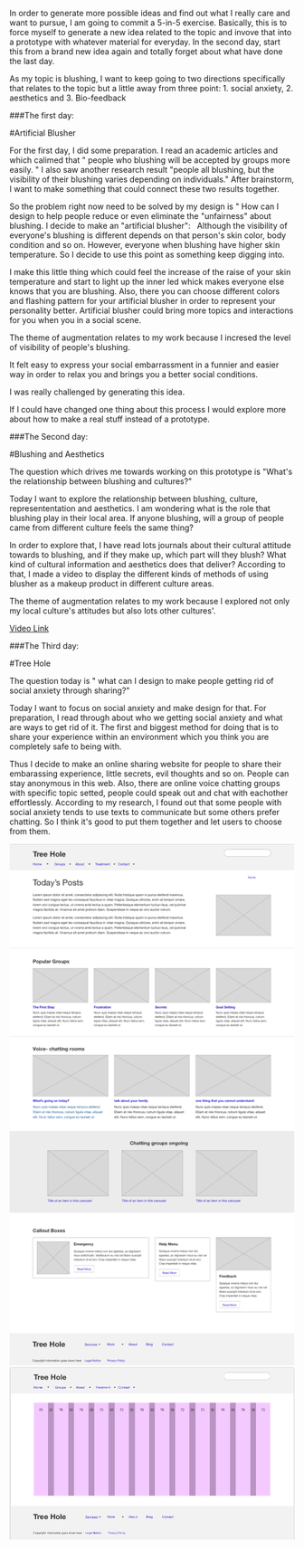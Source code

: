 In order to generate more possible ideas and find out what I really care and want to pursue, I am going to commit a 5-in-5 exercise. Basically, this is to force myself to generate a new idea related to the topic and invove that into a prototype with whatever material for everyday. In the second day, start this from a brand new idea again and totally forget about what have done the last day.

As my topic is blushing, I want to keep going to two directions specifically that relates to the topic but a little away from three point: 1. social anxiety, 2. aesthetics and 3. Bio-feedback


###The first day: 

#Artificial Blusher

For the first day, I did some preparation. I read an academic articles and which calimed that " people who blushing will be accepted by groups more easily. " I also saw another research result "people all blushing, but the visibility of their blushing varies depending on individuals." After brainstorm, I want to make something that could connect these two results together. 

So the problem right now need to be solved by my design is " How can I design to help people reduce or even eliminate the "unfairness" about blushing. I decide to make an "artificial blusher":
<image>
<image>
Although the visibility of everyone's blushing is different depends on that person's skin color, body condition and so on. However, everyone when blushing have higher skin temperature. So I decide to use this point as something keep digging into.
  
I make this little thing which could feel the increase of the raise of your skin temperature and start to light up the inner led whick makes everyone else knows that you are blushing. Also, there you can choose different colors and flashing pattern for your artificial blusher in order to represent your personality better. Artificial blusher could bring more topics and interactions for you when you in a social scene.

The theme of augmentation relates to my work because I incresed the level of visibility of people's blushing.

It felt easy to express your social embarrassment in a funnier and easier way in order to relax you and brings you a better social conditions.

I was really challenged by generating this idea.

If I could have changed one thing about this process I would explore more about how to make a real stuff instead of a prototype.


###The Second day: 

#Blushing and Aesthetics

The question which drives me towards working on this prototype is "What's the relationship between blushing and cultures?"

Today I want to explore the relationship between blushing, culture, represententation and aesthetics. I am wondering what is the role that blushing play in their local area. If anyone blushing, will a group of people came from different culture feels the same thing? 

In order to explore that, I have read lots journals about their cultural attitude towards to blushing, and if they make up, which part will they blush? What kind of cultural information and aesthetics does that deliver? According to that, I made a video to display the different kinds of methods of using blusher as a makeup product in different culture areas.

The theme of augmentation relates to my work because I explored not only my local culture's attitudes but also lots other cultures'.

[Video Link](https://youtu.be/-gS53R9Ncro)


###The Third day: 

#Tree Hole

The question today is " what can I design to make people getting rid of social anxiety through sharing?"

Today I want to focus on social anxiety and make design for that. For preparation, I read through about who we getting social anxiety and what are ways to get rid of it. The first and biggest method for doing that is to share your experience within an environment which you think you are completely safe to being with. 

Thus I decide to make an online sharing website for people to share their embarassing experience, little secrets, evil thoughts and so on. People can stay anonymous in this web. Also, there are online voice chatting groups with specific topic setted, people could speak out and chat with eachother effortlessly. According to my research, I found out that some people with social anxiety tends to use texts to communicate but some others prefer chatting. So I think it's good to put them together and let users to choose from them.

![Wireframe-1 ](5in5-3-1.PNG)
![Wireframe-2](5in5-3-2.PNG)

